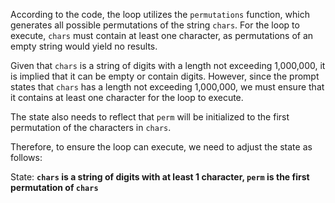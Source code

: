 According to the code, the loop utilizes the `permutations` function, which generates all possible permutations of the string `chars`. For the loop to execute, `chars` must contain at least one character, as permutations of an empty string would yield no results. 

Given that `chars` is a string of digits with a length not exceeding 1,000,000, it is implied that it can be empty or contain digits. However, since the prompt states that `chars` has a length not exceeding 1,000,000, we must ensure that it contains at least one character for the loop to execute.

The state also needs to reflect that `perm` will be initialized to the first permutation of the characters in `chars`.

Therefore, to ensure the loop can execute, we need to adjust the state as follows:

State: **`chars` is a string of digits with at least 1 character, `perm` is the first permutation of `chars`**